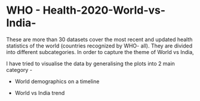 # WHO - Health-2020-World-vs-India-
These are more than 30 datasets cover the most recent and updated health statistics of the world (countries recognized by WHO- all). They are divided into different subcategories. In order to capture the theme of World vs India,

I have tried to visualise the data by generalising the plots into 2 main category -

* World demographics on a timeline

* World vs India trend
